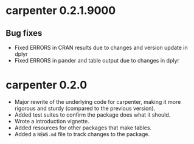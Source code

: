 # carpenter 0.2.1.9000

## Bug fixes

* Fixed ERRORS in CRAN results due to changes and version update in dplyr
* Fixed ERRORS in pander and table output due to changes in dplyr

# carpenter 0.2.0

* Major rewrite of the underlying code for carpenter, making it more rigorous
and sturdy (compared to the previous version).
* Added test suites to confirm the package does what it should.
* Wrote a introduction vignette.
* Added resources for other packages that make tables.
* Added a `NEWS.md` file to track changes to the package.

